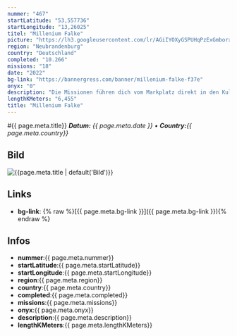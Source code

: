 ```yaml
---
nummer: "467"
startLatitude: "53,557736"
startLongitude: "13,26025"
titel: "Millenium Falke"
picture: "https://lh3.googleusercontent.com/lr/AGiIYOXyGSPUHqPzExGmborxJAYVtIEzPglmq7wyW0bh8wvNH83va1mXDa7c-22YamcqsWv5YVQQiIH9n_JWa1ehtkyK7cZGpy4aYz4XQyRN-GzFLUt-aFwx3uVbTSnEZdWVE346-O151YkPzm3m2wdWdaNW7k_Vda3__nMVxbeuH2erMg6Kj09gaVtc9__X7-Cudcdt0iS___hBz-_mbREumY1GmN2y0W1VVn_SDIav0OEaVfbqgJRohfP5xCfMcwBxKlhwIE_W8t0jKGQGBKYvYUUKHmjEbJGIXPGduFM9QLDcMhS75stxBhGAKiE9n94XZNXun_ODJNjQD4X_GatbRaPlJqrDtApwE6xCQZnQ1UvONED3lPq8kdpWd-tvtp5sOCwzc-uMBDoTtFvMUU9IjXOvT1T6DjCZ_flGGMIOyK3JDESCvsKHUlIHVChj-UbAyRlye1teVb4p1-1ImVQHVaIr89IOnv3kEpjIhGqr5VFuTVTK-UGsNGznF-DHb5UnksuMBsvcSbpxDsAO1hgUjxPSF8RjnaFOZ1EPzIz1nIx8yRFSCoDb3mDhp6JeMSp5M5rAxtKL-wZge3DlE4XpXCZbjdDFiHwYzZFS-rVrkla0hjtUKlIq3Q_VaOETNmJ0AV3BMZg6ZMQb_dAFI8mzJ7XnPAs3FJZFZaqh9-xketaUwudYk6JUTBnmsVCVU9xawFqMuJWIrbEtBAKGg0iviAXHCAgHxFVG0nlH0J0bIZQEaNBtAB18Cv57adgdD0R-eVhyVgAKAML3vGb7VMilFu3ThNafDZ3rmQKEEZc2-P6rN5msFlJIYKmDHwCdXwyjNBIW67jyf93yjU1rSmdBsXW8tyoaXKsxkzlMPawIBQ316r8wlvifLaXP5lZVy4RxKtG_rz1A"
region: "Neubrandenburg"
country: "Deutschland"
completed: "10.266"
missions: "18"
date: "2022"
bg-link: "https://bannergress.com/banner/millenium-falke-f37e"
onyx: "0"
description: "Die Missionen führen dich vom Markplatz direkt in den Kulturpark von Neubrandenburg. Erlebe dabei den wunderschönen Tollensesee und die Strände."
lengthKMeters: "6,455"
title: "Millenium Falke"
---
```


#{{ page.meta.title}}
_**Datum:** {{ page.meta.date }} • **Country:**{{ page.meta.country}}_

## Bild
![{{page.meta.title | default('Bild')}}]({{page.meta.picture}})

## Links
- **bg-link**: {% raw %}[{{ page.meta.bg-link }}]({{ page.meta.bg-link }}){% endraw %}

## Infos
- **nummer**:{{ page.meta.nummer}}
- **startLatitude**:{{ page.meta.startLatitude}}
- **startLongitude**:{{ page.meta.startLongitude}}
- **region**:{{ page.meta.region}}
- **country**:{{ page.meta.country}}
- **completed**:{{ page.meta.completed}}
- **missions**:{{ page.meta.missions}}
- **onyx**:{{ page.meta.onyx}}
- **description**:{{ page.meta.description}}
- **lengthKMeters**:{{ page.meta.lengthKMeters}}

